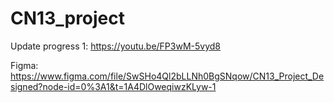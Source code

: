 # CN13_project

Update progress 1: https://youtu.be/FP3wM-5vyd8

Figma: https://www.figma.com/file/SwSHo4Ql2bLLNh0BgSNqow/CN13_Project_Designed?node-id=0%3A1&t=1A4DlOweqiwzKLyw-1
